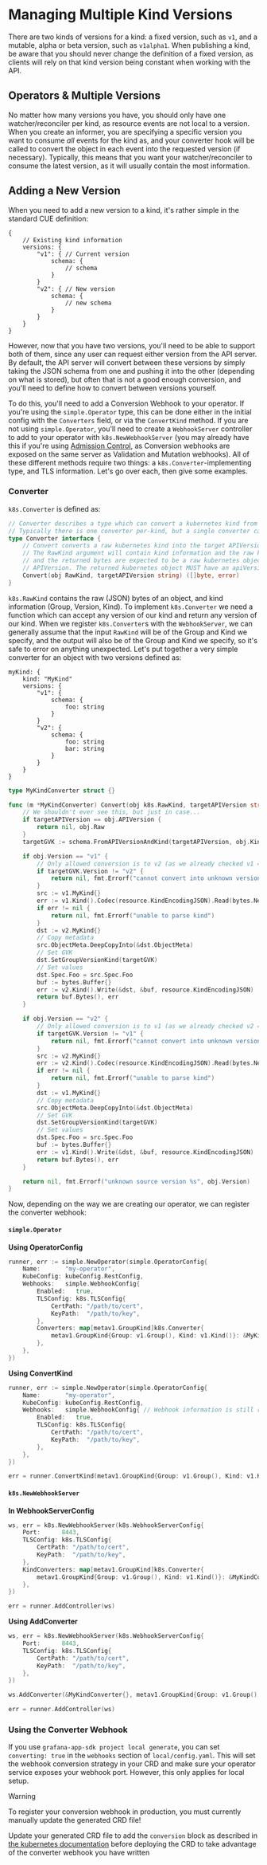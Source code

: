 # Managing Multiple Kind Versions

There are two kinds of versions for a kind: a fixed version, such as `v1`, and a mutable, alpha or beta version, such as `v1alpha1`. When publishing a kind, be aware that you should never change the definition of a fixed version, as clients will rely on that kind version being constant when working with the API.

## Operators & Multiple Versions

No matter how many versions you have, you should only have one watcher/reconciler per kind, as resource events are not local to a version. When you create an informer, you are specifying a specific version you want to consume _all_ events for the kind as, and your converter hook will be called to convert the object in each event into the requested version (if necessary). Typically, this means that you want your watcher/reconciler to consume the latest version, as it will usually contain the most information.

## Adding a New Version

When you need to add a new version to a kind, it's rather simple in the standard CUE definition:
```cue
{
    // Existing kind information
    versions: {
        "v1": { // Current version
            schema: {
                // schema
            } 
        }
        "v2": { // New version
            schema: {
                // new schema
            }
        }
    }
}
```

However, now that you have two versions, you'll need to be able to support both of them, since any user can request either version from the API server. 
By default, the API server will convert between these versions by simply taking the JSON schema from one and pushing it into the other (depending on what is stored), 
but often that is not a good enough conversion, and you'll need to define how to convert between versions yourself.

To do this, you'll need to add a Conversion Webhook to your operator. If you're using the `simple.Operator` type, this can be done either in the initial config with the `Converters` field, or via the `ConvertKind` method. If you are not using `simple.Operator`, you'll need to create a `WebhookServer` controller to add to your operator with `k8s.NewWebhookServer` (you may already have this if you're using [Admission Control](./admission-control.md), as Conversion webhooks are exposed on the same server as Validation and Mutation webhooks). All of these different methods require two things: a `k8s.Converter`-implementing type, and TLS information. Let's go over each, then give some examples.

### Converter

`k8s.Converter` is defined as:
```go
// Converter describes a type which can convert a kubernetes kind from one API version to another.
// Typically there is one converter per-kind, but a single converter can also handle multiple kinds.
type Converter interface {
	// Convert converts a raw kubernetes kind into the target APIVersion.
	// The RawKind argument will contain kind information and the raw kubernetes object,
	// and the returned bytes are expected to be a raw kubernetes object of the same kind and targetAPIVersion
	// APIVersion. The returned kubernetes object MUST have an apiVersion that matches targetAPIVersion.
	Convert(obj RawKind, targetAPIVersion string) ([]byte, error)
}
```
`k8s.RawKind` contains the raw (JSON) bytes of an object, and kind information (Group, Version, Kind). To implement `k8s.Converter` we need a function which can accept any version of our kind and return any version of our kind. When we register `k8s.Converter`s with the `WebhookServer`, we can generally assume that the input 
`RawKind` will be of the Group and Kind we specify, and the output will also be of the Group and Kind we specify, so it's safe to error on anything unexpected. Let's put together a very simple converter for an object with two versions defined as:
```cue
myKind: {
    kind: "MyKind"
    versions: {
        "v1": { 
            schema: {
                foo: string
            } 
        }
        "v2": { 
            schema: {
                foo: string
                bar: string
            }
        }
    }
}
```
```go
type MyKindConverter struct {}

func (m *MyKindConverter) Convert(obj k8s.RawKind, targetAPIVersion string) ([]byte, error) {
    // We shouldn't ever see this, but just in case...
    if targetAPIVersion == obj.APIVersion {
        return nil, obj.Raw
    }
    targetGVK := schema.FromAPIVersionAndKind(targetAPIVersion, obj.Kind)

    if obj.Version == "v1" {
        // Only allowed conversion is to v2 (as we already checked v1 => v1 above)
        if targetGVK.Version != "v2" {
            return nil, fmt.Errorf("cannot convert into unknown version %s", targetGVK.Version)
        }
        src := v1.MyKind{}
        err := v1.Kind().Codec(resource.KindEncodingJSON).Read(bytes.NewReader(obj.Raw), &src)
        if err != nil {
            return nil, fmt.Errorf("unable to parse kind")
        }
        dst := v2.MyKind{}
        // Copy metadata
        src.ObjectMeta.DeepCopyInto(&dst.ObjectMeta)
        // Set GVK
        dst.SetGroupVersionKind(targetGVK)
        // Set values
        dst.Spec.Foo = src.Spec.Foo
        buf := bytes.Buffer{}
        err := v2.Kind().Write(&dst, &buf, resource.KindEncodingJSON)
        return buf.Bytes(), err
    }

    if obj.Version == "v2" {
        // Only allowed conversion is to v1 (as we already checked v2 => v2 above)
        if targetGVK.Version != "v1" {
            return nil, fmt.Errorf("cannot convert into unknown version %s", targetGVK.Version)
        }
        src := v2.MyKind{}
        err := v2.Kind().Codec(resource.KindEncodingJSON).Read(bytes.NewReader(obj.Raw), &src)
        if err != nil {
            return nil, fmt.Errorf("unable to parse kind")
        }
        dst := v1.MyKind{}
        // Copy metadata
        src.ObjectMeta.DeepCopyInto(&dst.ObjectMeta)
        // Set GVK
        dst.SetGroupVersionKind(targetGVK)
        // Set values
        dst.Spec.Foo = src.Spec.Foo
        buf := bytes.Buffer{}
        err := v1.Kind().Write(&dst, &buf, resource.KindEncodingJSON)
        return buf.Bytes(), err
    }

    return nil, fmt.Errorf("unknown source version %s", obj.Version)
}
```

Now, depending on the way we are creating our operator, we can register the converter webhook:

#### `simple.Operator`

**Using OperatorConfig**
```go
runner, err := simple.NewOperator(simple.OperatorConfig{
    Name:       "my-operator",
	KubeConfig: kubeConfig.RestConfig,
    Webhooks:   simple.WebhookConfig{
        Enabled:   true,
        TLSConfig: k8s.TLSConfig{
            CertPath: "/path/to/cert",
            KeyPath:  "/path/to/key",
        },
        Converters: map[metav1.GroupKind]k8s.Converter{
            metav1.GroupKind{Group: v1.Group(), Kind: v1.Kind()}: &MyKindConverter{},
        },
    },
})
```
**Using ConvertKind**
```go
runner, err := simple.NewOperator(simple.OperatorConfig{
    Name:       "my-operator",
	KubeConfig: kubeConfig.RestConfig,
    Webhooks:   simple.WebhookConfig{ // Webhook information is still required in config
        Enabled:   true,
        TLSConfig: k8s.TLSConfig{
            CertPath: "/path/to/cert",
            KeyPath:  "/path/to/key",
        },
    },
})

err = runner.ConvertKind(metav1.GroupKind{Group: v1.Group(), Kind: v1.Kind()}, &MyKindConverter{})
```

#### `k8s.NewWebhookServer`

**In WebhookServerConfig**
```go
ws, err = k8s.NewWebhookServer(k8s.WebhookServerConfig{
    Port:      8443,
    TLSConfig: k8s.TLSConfig{
        CertPath: "/path/to/cert",
        KeyPath:  "/path/to/key",
    },
    KindConverters: map[metav1.GroupKind]k8s.Converter{
        metav1.GroupKind{Group: v1.Group(), Kind: v1.Kind()}: &MyKindConverter{},
    },
})

err = runner.AddController(ws)
```

**Using AddConverter**
```go
ws, err = k8s.NewWebhookServer(k8s.WebhookServerConfig{
    Port:      8443,
    TLSConfig: k8s.TLSConfig{
        CertPath: "/path/to/cert",
        KeyPath:  "/path/to/key",
    },
})

ws.AddConverter(&MyKindConverter{}, metav1.GroupKind{Group: v1.Group(), Kind: v1.Kind()})

err = runner.AddController(ws)
```

### Using the Converter Webhook

If you use `grafana-app-sdk project local generate`, you can set `converting: true` in the `webhooks` section of `local/config.yaml`. This will set the webhook conversion strategy in your CRD and make sure your operator service exposes your webhook port. However, this only applies for local setup. 

> [!WARNING]  
> To register your conversion webhook in production, you must currently manually update the generated CRD file!

Update your generated CRD file to add the `conversion` block as described in [the kubernetes documentation](https://kubernetes.io/docs/tasks/extend-kubernetes/custom-resources/custom-resource-definition-versioning/#configure-customresourcedefinition-to-use-conversion-webhooks) before deploying the CRD to take advantage of the converter webhook you have written